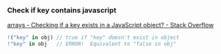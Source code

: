 ###  Check if key contains javascript



[arrays - Checking if a key exists in a JavaScript object? - Stack Overflow](https://stackoverflow.com/questions/1098040/checking-if-a-key-exists-in-a-javascript-object "arrays - Checking if a key exists in a JavaScript object? - Stack Overflow")


 

```javascript
!("key" in obj) // true if "key" doesn't exist in object
!"key" in obj   // ERROR!  Equivalent to "false in obj"
```
